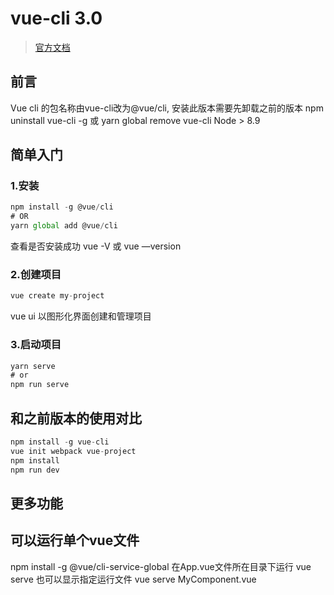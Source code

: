 # vue-cli 3.0
>  [官方文档](https://cli.vuejs.org/zh/)

## 前言

Vue cli 的包名称由vue-cli改为@vue/cli, 安装此版本需要先卸载之前的版本
npm uninstall vue-cli -g 或 yarn global remove vue-cli
Node > 8.9

## 简单入门

### 1.安装
```js
npm install -g @vue/cli
# OR
yarn global add @vue/cli
```

查看是否安装成功
vue -V 或 vue —version

### 2.创建项目
```js
vue create my-project
```

vue ui  以图形化界面创建和管理项目

### 3.启动项目
```js
yarn serve 
# or
npm run serve

```
## 和之前版本的使用对比
```js
npm install -g vue-cli
vue init webpack vue-project
npm install
npm run dev
```
## 更多功能

## 可以运行单个vue文件
npm install -g @vue/cli-service-global
在App.vue文件所在目录下运行  vue serve
也可以显示指定运行文件 vue serve MyComponent.vue
